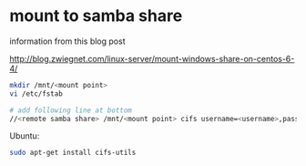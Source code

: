 # mount to samba share

information from this blog post

http://blog.zwiegnet.com/linux-server/mount-windows-share-on-centos-6-4/

```sh
mkdir /mnt/<mount point>
vi /etc/fstab

# add following line at bottom
//<remote samba share> /mnt/<mount point> cifs username=<username>,password=<password> 0 0
```

Ubuntu:

```sh
sudo apt-get install cifs-utils 
```

